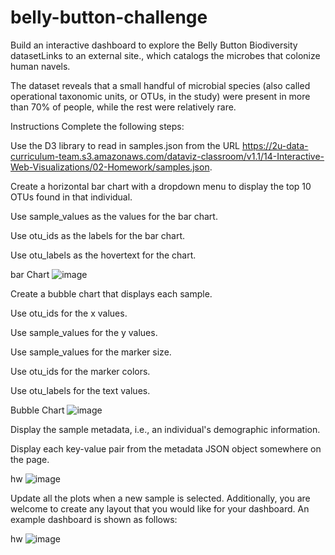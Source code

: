 # belly-button-challenge

Build an interactive dashboard to explore the Belly Button Biodiversity datasetLinks to an external site., which catalogs the microbes that colonize human navels.

The dataset reveals that a small handful of microbial species (also called operational taxonomic units, or OTUs, in the study) were present in more than 70% of people, while the rest were relatively rare.

Instructions
Complete the following steps:

Use the D3 library to read in samples.json from the URL https://2u-data-curriculum-team.s3.amazonaws.com/dataviz-classroom/v1.1/14-Interactive-Web-Visualizations/02-Homework/samples.json.

Create a horizontal bar chart with a dropdown menu to display the top 10 OTUs found in that individual.

Use sample_values as the values for the bar chart.

Use otu_ids as the labels for the bar chart.

Use otu_labels as the hovertext for the chart.

bar Chart
![image](https://user-images.githubusercontent.com/118711472/229310501-a8f083a7-6a52-40f2-89e2-7f6884972ce0.png)


Create a bubble chart that displays each sample.

Use otu_ids for the x values.

Use sample_values for the y values.

Use sample_values for the marker size.

Use otu_ids for the marker colors.

Use otu_labels for the text values.

Bubble Chart
![image](https://user-images.githubusercontent.com/118711472/229310503-80885365-5c00-4ad9-a8ab-00afad33b17a.png)


Display the sample metadata, i.e., an individual's demographic information.

Display each key-value pair from the metadata JSON object somewhere on the page.

hw
![image](https://user-images.githubusercontent.com/118711472/229310515-bc6e50d3-853e-4264-a380-3e8f228461df.png)


Update all the plots when a new sample is selected. Additionally, you are welcome to create any layout that you would like for your dashboard. An example dashboard is shown as follows:

hw
![image](https://user-images.githubusercontent.com/118711472/229310526-bda19b8a-9b4c-40c5-82f9-16e48f3ca348.png)

